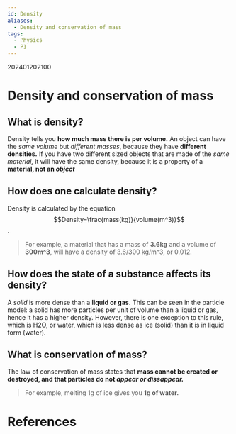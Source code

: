 ```yaml
---
id: Density
aliases:
  - Density and conservation of mass
tags:
  - Physics
  - P1
---
```


202401202100
# Density and conservation of mass

## What is density?

Density tells you **how much mass there is per volume.** An object can have the *same volume* but *different masses*, because they have **different densities.** 
If you have two different sized objects that are made of the *same material,* it will have the same density, because it is a property of a **material, not an *object*** 

## How does one calculate density?

Density is calculated by the equation $$Density=\frac{mass(kg)}{volume(m^3)}$$.

>For example, a material that has a mass of **3.6kg** and a volume of **300m^3**, will have a density of 3.6/300 kg/m^3, or 0.012.

## How does the state of a substance affects its density?

A *solid* is more dense than a **liquid or gas.** This can be seen in the particle model: a solid has more particles per unit of volume than a liquid or gas, hence it has a higher density. However, there is one exception to this rule, which is H2O, or water, which is less dense as ice (solid) than it is in liquid form (water).

## What is conservation of mass?

The law of conservation of mass states that **mass cannot be created or destroyed, and that particles do not *appear or dissappear.***

>For example, melting 1g of ice gives you **1g of water.** 



# **References**
